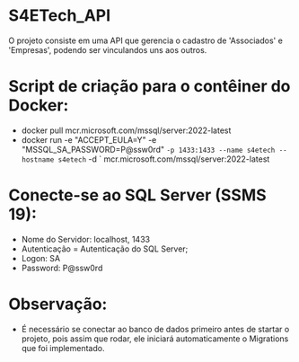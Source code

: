 # S4ETech_API

O projeto consiste em uma API que gerencia o cadastro de 'Associados' e 'Empresas', podendo ser vinculandos uns aos outros.

# Script de criação para o contêiner do Docker:
  - docker pull mcr.microsoft.com/mssql/server:2022-latest
  - docker run -e "ACCEPT_EULA=Y" -e "MSSQL_SA_PASSWORD=P@ssw0rd" ` -p 1433:1433 --name s4etech --hostname s4etech ` -d ` mcr.microsoft.com/mssql/server:2022-latest
  
# Conecte-se ao SQL Server (SSMS 19):
  - Nome do Servidor: localhost, 1433
  - Autenticação = Autenticação do SQL Server;
  - Logon: SA
  - Password: P@ssw0rd

# Observação:
  - É necessário se conectar ao banco de dados primeiro antes de startar o projeto, pois assim que rodar, ele iniciará automaticamente o Migrations que foi implementado.
